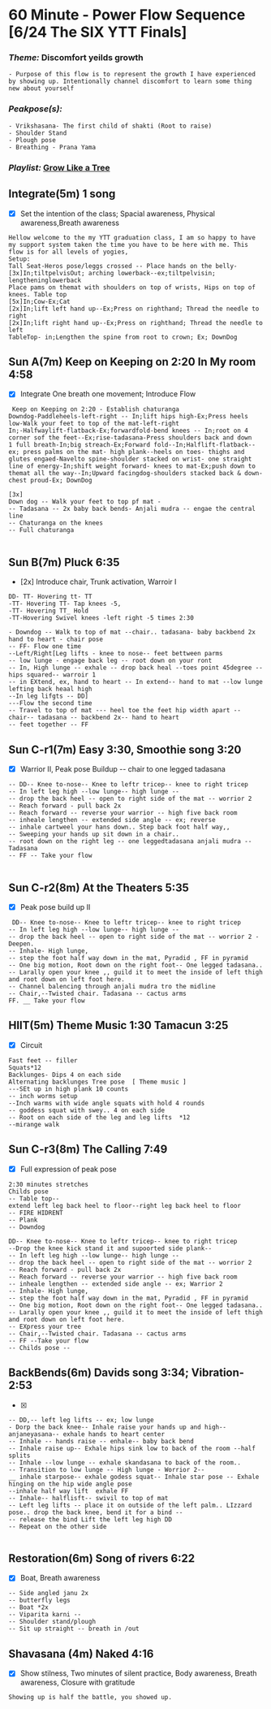 # 60 Minute - Power Flow Sequence [6/24 The SIX YTT Finals]
### _Theme:_ Discomfort yeilds growth 
    - Purpose of this flow is to represent the growth I have experienced by showing up. Intentionally channel discomfort to learn some thing new about yourself
### _Peakpose(s):_ 
    - Vrikshasana- The first child of shakti (Root to raise)
    - Shoulder Stand
    - Plough pose 
    - Breathing - Prana Yama 
### _Playlist:_ [Grow Like a Tree](https://open.spotify.com/playlist/2lWnLrtYDLqTI3e1wvs16N?si=xhfm21TqTPq_QjhAJ8k8ZA)
## Integrate(5m) 1 song 
- [x] Set the intention of the class; Spacial awareness, Physical awareness,Breath awareness

```
Hellow welcome to the my YTT graduation class, I am so happy to have my support system taken the time you have to be here with me. This flow is for all levels of yogies, 
Setup: 
Tall Seat-Heros pose/leggs crossed -- Place hands on the belly- 
[3x]In;tiltpelvisOut; arching lowerback--ex;tiltpelvisin; lengtheninglowerback
Place pams on themat with shoulders on top of wrists, Hips on top of knees. Table top
[5x]In;Cow-Ex;Cat
[2x]In;lift left hand up--Ex;Press on righthand; Thread the needle to right
[2x]In;lift right hand up--Ex;Press on righthand; Thread the needle to left 
TableTop- in;Lengthen the spine from root to crown; Ex; DownDog

```
## Sun A(7m)  Keep on Keeping on 2:20 In My room 4:58
- [x]  Integrate One breath one movement; Introduce Flow 
```
 Keep on Keeping on 2:20 - Establish chaturanga
Downdog-Paddleheels-left-right -- In;lift hips high-Ex;Press heels low-Walk your feet to top of the mat-left-right
In;-Halfwaylift-flatback-Ex;forwardfold-bend knees -- In;root on 4 corner sof the feet--Ex;rise-tadasana-Press shoulders back and down
1 full breath-In;big streach-Ex;Forward fold--In;Halflift-flatback--ex; press palms on the mat- high plank--heels on toes- thighs and glutes engaed-Navelto spine-shoulder stacked on wrist- one straight line of energy-In;shift weight forward- knees to mat-Ex;push down to themat all the way--In;Upward facingdog-shoulders stacked back & down- chest proud-Ex; DownDog 

[3x]
Down dog -- Walk your feet to top pf mat -
-- Tadasana -- 2x baby back bends- Anjali mudra -- engae the central line 
-- Chaturanga on the knees 
-- Full chaturanga 
  
```
## Sun B(7m) Pluck 6:35 
- [2x] Introduce chair, Trunk activation, Warroir I
 ```
DD- TT- Hovering tt- TT 
-TT- Hovering TT- Tap knees -5,
-TT- Hovering TT_ Hold 
-TT-Hovering Swivel knees -left right -5 times 2:30

- Downdog -- Walk to top of mat --chair.. tadasana- baby backbend 2x hand to heart - chair pose 
-- FF- Flow one time 
--Left/Right[Leg lifts - knee to nose-- feet bettween parms 
-- low lunge - engage back leg -- root down on your ront 
-- In, High lunge -- exhale -- drop back heal --toes point 45degree --hips squared-- warroir 1 
-- in EXtend, ex, hand to heart -- In extend-- hand to mat --low lunge lefting back heaal high 
--In leg lifgts -- DD] 
---Flow the second time 
-- Travel to top of mat --- heel toe the feet hip width apart -- chair-- tadasana -- backbend 2x-- hand to heart
-- feet together -- FF
 ```     
## Sun C-r1(7m)  Easy 3:30, Smoothie song 3:20  
- [x] Warrior II, Peak pose Buildup -- chair to one legged tadasana
```
-- DD-- Knee to-nose-- Knee to leftr tricep-- knee to right tricep 
-- In left leg high --low lunge-- high lunge -- 
-- drop the back heel -- open to right side of the mat -- worrior 2 
-- Reach forward - pull back 2x
-- Reach forward -- reverse your warrior -- high five back room 
-- inheale lengthen -- extended side angle -- ex; reverse 
-- inhale cartweel your hans down.. Step back foot half way,, 
-- Sweeping your hands up sit down in a chair.. 
-- root down on the right leg -- one leggedtadasana anjali mudra -- Tadasana 
-- FF -- Take your flow 


```
## Sun C-r2(8m) At the Theaters 5:35
- [x]  Peak pose build up II
```
 DD-- Knee to-nose-- Knee to leftr tricep-- knee to right tricep 
-- In left leg high --low lunge-- high lunge -- 
-- drop the back heel -- open to right side of the mat -- worrior 2 - Deepen.
-- Inhale- High lunge,
-- step the foot half way down in the mat, Pyradid , FF in pyramid
-- One big motion, Root down on the right foot-- One legged tadasana..
-- Larally open your knee ,, guild it to meet the inside of left thigh and root down on left foot here. 
-- Channel balencing through anjali mudra tro the midline 
-- Chair,--Twisted chair. Tadasana -- cactus arms 
FF. __ Take your flow

```
## HIIT(5m) Theme Music 1:30 Tamacun 3:25
- [x] Circuit 
```
Fast feet -- filler
Squats*12                                                                         
Backlunges- Dips 4 on each side 
Alternating backlunges Tree pose  [ Theme music ]
---SEt up in high plank 10 counts 
-- inch worms setup
--Inch warms with wide angle squats with hold 4 rounds 
-- goddess squat with swey.. 4 on each side 
-- Root on each side of the leg and leg lifts  *12
--mirange walk 

```
## Sun C-r3(8m)  The Calling 7:49 
- [x] Full expression of peak pose 
```
2:30 minutes stretches 
Childs pose
-- Table top-- 
extend left leg back heel to floor--right leg back heel to floor 
-- FIRE HIDRENT 
-- Plank
-- Downdog

DD-- Knee to-nose-- Knee to leftr tricep-- knee to right tricep 
--Drop the knee kick stand it and supoorted side plank--
-- In left leg high --low lunge-- high lunge -- 
-- drop the back heel -- open to right side of the mat -- worrior 2 
-- Reach forward - pull back 2x
-- Reach forward -- reverse your warrior -- high five back room 
-- inheale lengthen -- extended side angle -- ex; Warrior 2 
-- Inhale- High lunge,
-- step the foot half way down in the mat, Pyradid , FF in pyramid
-- One big motion, Root down on the right foot-- One legged tadasana..
-- Larally open your knee ,, guild it to meet the inside of left thigh and root down on left foot here. 
-- EXpress your tree
-- Chair,--Twisted chair. Tadasana -- cactus arms 
-- FF --Take your flow 
-- Childs pose -- 
```
## BackBends(6m) Davids song 3:34; Vibration- 2:53
- [x] 
```
-- DD,-- left leg lifts -- ex; low lunge 
- Dorp the back knee-- Inhale raise your hands up and high-- anjaneyasana-- exhale hands to heart center
-- Inhale -- hands raise -- enhale-- baby back bend 
-- Inhale raise up-- Exhale hips sink low to back of the room --half splits 
-- Inhale --low lunge -- exhale skandasana to back of the room..
-- Transition to low lunge -- High lunge - Worrior 2--
__ inhale starpose-- exhale godess squat-- Inhale star pose -- Exhale hinging on the hip wide angle pose 
--inhale half way lift  exhale FF
-- Inhale-- halflisft-- swivil to top of mat 
-- Left leg lifts -- place it on outside of the left palm.. LIzzard pose.. drop the back knee, bend it for a bind --
-- release the bind Lift the left leg high DD
-- Repeat on the other side 


```
## Restoration(6m) Song of rivers 6:22
- [x]  Boat, Breath awareness
```
-- Side angled janu 2x
-- butterfly legs
-- Boat *2x
-- Viparita karni -- 
-- Shoulder stand/plough 
-- Sit up straight -- breath in /out 
```
## Shavasana (4m) Naked 4:16 
- [x] Show stilness, Two minutes of silent practice, Body awareness, Breath awareness, Closure with gratitude 
```
Showing up is half the battle, you showed up. 
```



